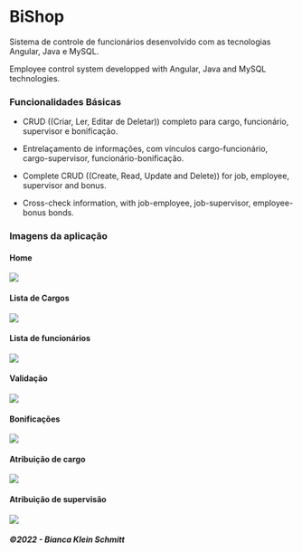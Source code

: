 # BiShop
Sistema de controle de funcionários desenvolvido com as tecnologias Angular, Java e MySQL.

Employee control system developped with Angular, Java and MySQL technologies.


### Funcionalidades Básicas
- CRUD ((Criar, Ler, Editar de Deletar)) completo para cargo, funcionário, supervisor e bonificação.

- Entrelaçamento de informações, com vínculos cargo-funcionário, cargo-supervisor, funcionário-bonificação.

- Complete CRUD ((Create, Read, Update and Delete)) for job, employee, supervisor and bonus.

- Cross-check information, with job-employee, job-supervisor, employee-bonus bonds.
### Imagens da aplicação

#### Home

<img src='front/src/assets/img/readme-images/bishop-home.png'>

#### Lista de Cargos

<img src='front/src/assets/img/readme-images/bishop-cargos.png'>

#### Lista de funcionários

<img src='front/src/assets/img/readme-images/bishop-funcionarios.png'>

#### Validação

<img src='front/src/assets/img/readme-images/bishop-validacao.png'>

#### Bonificações

<img src='front/src/assets/img/readme-images/bishop-bonificacoes.png'>

#### Atribuição de cargo

<img src='front/src/assets/img/readme-images/bishop-atribuir-cargo.png'>

#### Atribuição de supervisão

<img src='front/src/assets/img/readme-images/bishop-atribuir-supervisao.png'>


##### ©2022 - Bianca Klein Schmitt
